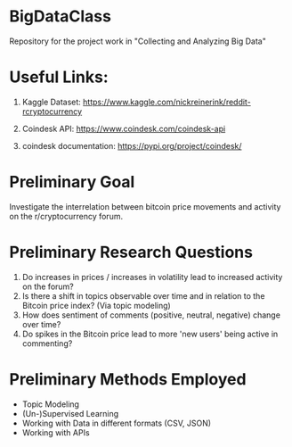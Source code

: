 # BigDataClass
Repository for the project work in "Collecting and Analyzing Big Data"

# Useful Links: 

1) Kaggle Dataset: 
https://www.kaggle.com/nickreinerink/reddit-rcryptocurrency 

2) Coindesk API: 
https://www.coindesk.com/coindesk-api

3) coindesk documentation:
https://pypi.org/project/coindesk/

# Preliminary Goal
Investigate the interrelation between bitcoin price movements and activity on the r/cryptocurrency forum. 

# Preliminary Research Questions
1) Do increases in prices / increases in volatility lead to increased activity on the forum? 
2) Is there a shift in topics observable over time and in relation to the Bitcoin price index? (Via topic modeling)
3) How does sentiment of comments (positive, neutral, negative) change over time? 
4) Do spikes in the Bitcoin price lead to more 'new users' being active in commenting? 


# Preliminary Methods Employed
- Topic Modeling
- (Un-)Supervised Learning
- Working with Data in different formats (CSV, JSON)
- Working with APIs
